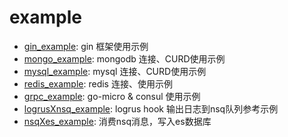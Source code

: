 # example
- [gin_example](https://github.com/inoth/example/tree/main/gin_example): gin 框架使用示例
- [mongo_example](https://github.com/inoth/example/tree/main/mongo_example): mongodb 连接、CURD使用示例
- [mysql_example](https://github.com/inoth/example/tree/main/mysql_example): mysql 连接、CURD使用示例
- [redis_example](https://github.com/inoth/example/tree/main/redis_example): redis 连接、使用示例
- [grpc_example](https://github.com/inoth/example/tree/main/grpc_example): go-micro & consul 使用示例
- [logrusXnsq_example](https://github.com/inoth/example/tree/main/logrusXnsq_example): logrus hook 输出日志到nsq队列参考示例
- [nsqXes_example](https://github.com/inoth/example/tree/main/nsqXes_example): 消费nsq消息，写入es数据库
